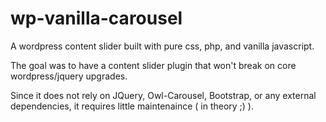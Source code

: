 # wp-vanilla-carousel

A wordpress content slider built with pure css, php, and vanilla javascript.

The goal was to have a content slider plugin that won't break on core wordpress/jquery upgrades.

Since it does not rely on JQuery, Owl-Carousel, Bootstrap, or any external dependencies, it requires little maintenaince ( in theory ;) ).
